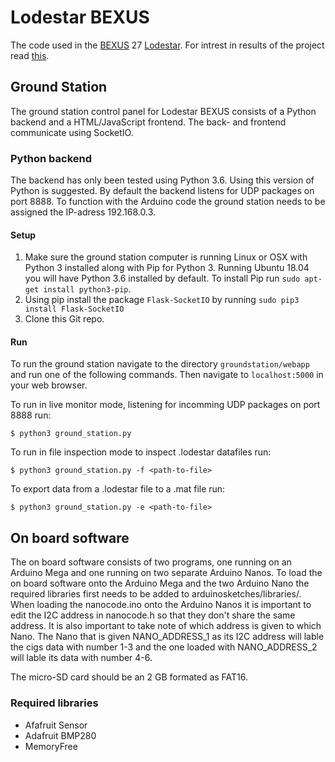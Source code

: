 # Lodestar BEXUS

The code used in the [BEXUS](http://rexusbexus.net/bexus/) 27 [Lodestar](http://rexusbexus.net/experiments/scientific-research/materials-science/). For intrest in results of the project read [this](http://rexusbexus.net/wp-content/uploads/2019/08/A-184laurell.pdf).

## Ground Station

The ground station control panel for Lodestar BEXUS consists of a Python backend and a HTML/JavaScript frontend. The back- and frontend communicate using SocketIO.

### Python backend
The backend has only been tested using Python 3.6. Using this version of Python is suggested. By default the backend listens for UDP packages on port 8888. To function with the Arduino code the ground station needs to be assigned the IP-adress 192.168.0.3. 

#### Setup
1. Make sure the ground station computer is running Linux or OSX with Python 3 installed along with Pip for Python 3. Running Ubuntu 18.04 you will have Python 3.6 installed by default. To install Pip run ``sudo apt-get install python3-pip``.
2. Using pip install the package ``Flask-SocketIO`` by running ``sudo pip3 install Flask-SocketIO``
3. Clone this Git repo.

#### Run
To run the ground station navigate to the directory ``groundstation/webapp`` and run one of the following commands. Then navigate to ``localhost:5000`` in your web browser.

To run in live monitor mode, listening for incomming UDP packages on port 8888 run:
```
$ python3 ground_station.py
```
To run in file inspection mode to inspect .lodestar datafiles run:
```
$ python3 ground_station.py -f <path-to-file>
```
To export data from a .lodestar file to a .mat file run:
```
$ python3 ground_station.py -e <path-to-file>
```

## On board software
The on board software consists of two programs, one running on an Arduino Mega and one running on two separate Arduino Nanos. To load the on board software onto the Arduino Mega and the two Arduino Nano the required libraries first needs to be added to arduinosketches/libraries/. When loading the nanocode.ino onto the Arduino Nanos it is important to edit the I2C address in nanocode.h so that they don't share the same address. It is also important to take note of which address is given to which Nano. The Nano that is given NANO_ADDRESS_1 as its I2C address will lable the cigs data with number 1-3 and the one loaded with NANO_ADDRESS_2 will lable its data with number 4-6.

The micro-SD card should be an 2 GB formated as FAT16.

### Required libraries
* Afafruit Sensor
* Adafruit BMP280
* MemoryFree
